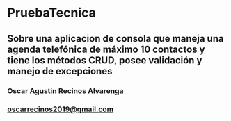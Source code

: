 # PruebaTecnica
## Sobre una aplicacion de consola que maneja una agenda telefónica de máximo 10 contactos y tiene los métodos CRUD, posee validación y manejo de excepciones

### Oscar Agustin Recinos Alvarenga
### oscarrecinos2019@gmail.com


